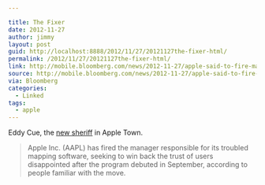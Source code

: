 ```yaml
---

title: The Fixer
date: 2012-11-27
author: jimmy
layout: post
guid: http://localhost:8888/2012/11/27/20121127the-fixer-html/
permalink: /2012/11/27/20121127the-fixer-html/
link: http://mobile.bloomberg.com/news/2012-11-27/apple-said-to-fire-maps-manager-after-flaws-hurt-iphone-5-debut.html
source: http://mobile.bloomberg.com/news/2012-11-27/apple-said-to-fire-maps-manager-after-flaws-hurt-iphone-5-debut.html
via: Bloomberg
categories:
  - Linked
tags:
  - apple
---
```


Eddy Cue, the [new sheriff](http://mobile.bloomberg.com/news/2012-11-27/apple-said-to-fire-maps-manager-after-flaws-hurt-iphone-5-debut.html) in Apple Town.

  

> Apple Inc. (AAPL) has fired the manager responsible for its troubled mapping software, seeking to win back the trust of users disappointed after the program debuted in September, according to people familiar with the move.
 
